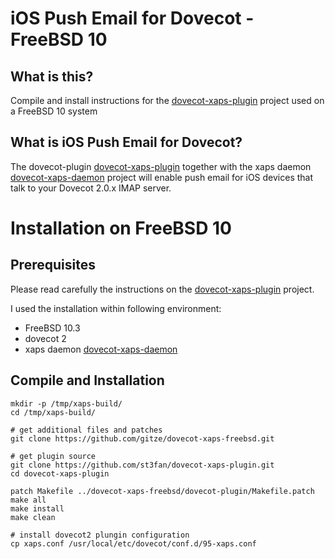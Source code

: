 iOS Push Email for Dovecot - FreeBSD 10
=======================================

What is this?
-------------
Compile and install instructions for the [dovecot-xaps-plugin](https://github.com/st3fan/dovecot-xaps-plugin) project used on a FreeBSD 10 system

What is iOS Push Email for Dovecot?
-----------------------------------
The dovecot-plugin [dovecot-xaps-plugin](https://github.com/st3fan/dovecot-xaps-plugin) together with the xaps daemon [dovecot-xaps-daemon](https://github.com/st3fan/dovecot-xaps-daemon) project will enable push email for iOS devices that talk to your Dovecot 2.0.x IMAP server.



Installation on FreeBSD 10
==========================

Prerequisites
-------------
Please read carefully the instructions on the [dovecot-xaps-plugin](https://github.com/st3fan/dovecot-xaps-plugin) project.

I used the installation within following environment:
* FreeBSD 10.3
* dovecot 2
* xaps daemon [dovecot-xaps-daemon](https://github.com/st3fan/dovecot-xaps-daemon)


Compile and Installation
--------------------------
```
mkdir -p /tmp/xaps-build/
cd /tmp/xaps-build/

# get additional files and patches
git clone https://github.com/gitze/dovecot-xaps-freebsd.git

# get plugin source
git clone https://github.com/st3fan/dovecot-xaps-plugin.git
cd dovecot-xaps-plugin

patch Makefile ../dovecot-xaps-freebsd/dovecot-plugin/Makefile.patch
make all
make install
make clean

# install dovecot2 plungin configuration
cp xaps.conf /usr/local/etc/dovecot/conf.d/95-xaps.conf
```
